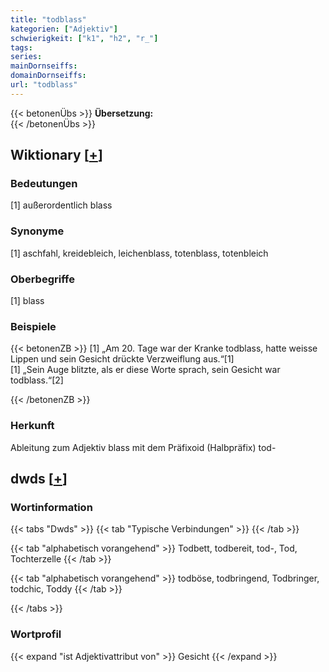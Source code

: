 ```yaml
---
title: "todblass"
kategorien: ["Adjektiv"]
schwierigkeit: ["k1", "h2", "r_"]
tags:
series:
mainDornseiffs:
domainDornseiffs:
url: "todblass"
---
```


{{< betonenÜbs >}}
**Übersetzung:**  
{{< /betonenÜbs >}}

## Wiktionary [[+](https://de.wiktionary.org/wiki/todblass)]

### Bedeutungen
[1] außerordentlich blass  

### Synonyme
[1] aschfahl, kreidebleich, leichenblass, totenblass, totenbleich  

### Oberbegriffe
[1] blass  

### Beispiele
{{< betonenZB >}}
[1] „Am 20. Tage war der Kranke todblass, hatte weisse Lippen und sein Gesicht drückte Verzweiflung aus.“[1]  
[1] „Sein Auge blitzte, als er diese Worte sprach, sein Gesicht war todblass.“[2]  

{{< /betonenZB >}}
### Herkunft
Ableitung zum Adjektiv blass mit dem Präfixoid (Halbpräfix) tod-  



## dwds [[+](https://www.dwds.de/wb/todblass)]

### Wortinformation
{{< tabs "Dwds" >}}
{{< tab "Typische Verbindungen" >}}
{{< /tab >}}

{{< tab "alphabetisch vorangehend" >}}
Todbett, todbereit, tod-, Tod, Tochterzelle
{{< /tab >}}

{{< tab "alphabetisch vorangehend" >}}
todböse, todbringend, Todbringer, todchic, Toddy
{{< /tab >}}

{{< /tabs >}}

### Wortprofil
{{< expand "ist Adjektivattribut von" >}} Gesicht {{< /expand >}}

